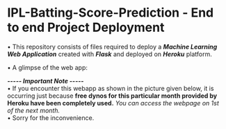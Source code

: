 # IPL-Batting-Score-Prediction - End to end Project Deployment


• This repository consists of files required to deploy a ___Machine Learning Web Application___ created with ___Flask___  and deployed on ___Heroku___ platform.

• A glimpse of the web app:


_**----- Important Note -----**_<br />
• If you encounter this webapp as shown in the picture given below, it is occurring just because **free dynos for this particular month provided by Heroku have been completely used.** _You can access the webpage on 1st of the next month._<br />
• Sorry for the inconvenience.





 
